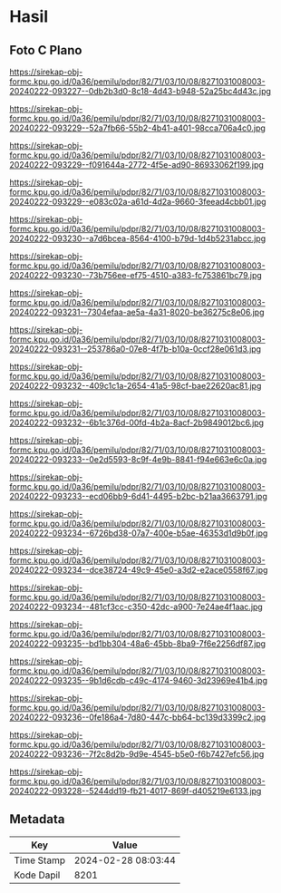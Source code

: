 # Hasil

## Foto C Plano

https://sirekap-obj-formc.kpu.go.id/0a36/pemilu/pdpr/82/71/03/10/08/8271031008003-20240222-093227--0db2b3d0-8c18-4d43-b948-52a25bc4d43c.jpg

https://sirekap-obj-formc.kpu.go.id/0a36/pemilu/pdpr/82/71/03/10/08/8271031008003-20240222-093229--52a7fb66-55b2-4b41-a401-98cca706a4c0.jpg

https://sirekap-obj-formc.kpu.go.id/0a36/pemilu/pdpr/82/71/03/10/08/8271031008003-20240222-093229--f091644a-2772-4f5e-ad90-86933062f199.jpg

https://sirekap-obj-formc.kpu.go.id/0a36/pemilu/pdpr/82/71/03/10/08/8271031008003-20240222-093229--e083c02a-a61d-4d2a-9660-3feead4cbb01.jpg

https://sirekap-obj-formc.kpu.go.id/0a36/pemilu/pdpr/82/71/03/10/08/8271031008003-20240222-093230--a7d6bcea-8564-4100-b79d-1d4b5231abcc.jpg

https://sirekap-obj-formc.kpu.go.id/0a36/pemilu/pdpr/82/71/03/10/08/8271031008003-20240222-093230--73b756ee-ef75-4510-a383-fc753861bc79.jpg

https://sirekap-obj-formc.kpu.go.id/0a36/pemilu/pdpr/82/71/03/10/08/8271031008003-20240222-093231--7304efaa-ae5a-4a31-8020-be36275c8e06.jpg

https://sirekap-obj-formc.kpu.go.id/0a36/pemilu/pdpr/82/71/03/10/08/8271031008003-20240222-093231--253786a0-07e8-4f7b-b10a-0ccf28e061d3.jpg

https://sirekap-obj-formc.kpu.go.id/0a36/pemilu/pdpr/82/71/03/10/08/8271031008003-20240222-093232--409c1c1a-2654-41a5-98cf-bae22620ac81.jpg

https://sirekap-obj-formc.kpu.go.id/0a36/pemilu/pdpr/82/71/03/10/08/8271031008003-20240222-093232--6b1c376d-00fd-4b2a-8acf-2b9849012bc6.jpg

https://sirekap-obj-formc.kpu.go.id/0a36/pemilu/pdpr/82/71/03/10/08/8271031008003-20240222-093233--0e2d5593-8c9f-4e9b-8841-f94e663e6c0a.jpg

https://sirekap-obj-formc.kpu.go.id/0a36/pemilu/pdpr/82/71/03/10/08/8271031008003-20240222-093233--ecd06bb9-6d41-4495-b2bc-b21aa3663791.jpg

https://sirekap-obj-formc.kpu.go.id/0a36/pemilu/pdpr/82/71/03/10/08/8271031008003-20240222-093234--6726bd38-07a7-400e-b5ae-46353d1d9b0f.jpg

https://sirekap-obj-formc.kpu.go.id/0a36/pemilu/pdpr/82/71/03/10/08/8271031008003-20240222-093234--dce38724-49c9-45e0-a3d2-e2ace0558f67.jpg

https://sirekap-obj-formc.kpu.go.id/0a36/pemilu/pdpr/82/71/03/10/08/8271031008003-20240222-093234--481cf3cc-c350-42dc-a900-7e24ae4f1aac.jpg

https://sirekap-obj-formc.kpu.go.id/0a36/pemilu/pdpr/82/71/03/10/08/8271031008003-20240222-093235--bd1bb304-48a6-45bb-8ba9-7f6e2256df87.jpg

https://sirekap-obj-formc.kpu.go.id/0a36/pemilu/pdpr/82/71/03/10/08/8271031008003-20240222-093235--9b1d6cdb-c49c-4174-9460-3d23969e41b4.jpg

https://sirekap-obj-formc.kpu.go.id/0a36/pemilu/pdpr/82/71/03/10/08/8271031008003-20240222-093236--0fe186a4-7d80-447c-bb64-bc139d3399c2.jpg

https://sirekap-obj-formc.kpu.go.id/0a36/pemilu/pdpr/82/71/03/10/08/8271031008003-20240222-093236--7f2c8d2b-9d9e-4545-b5e0-f6b7427efc56.jpg

https://sirekap-obj-formc.kpu.go.id/0a36/pemilu/pdpr/82/71/03/10/08/8271031008003-20240222-093228--5244dd19-fb21-4017-869f-d405219e6133.jpg


## Metadata

| Key        | Value               |
| ---------- | ------------------- |
| Time Stamp | 2024-02-28 08:03:44 |
| Kode Dapil | 8201                |



